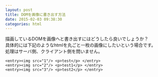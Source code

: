 ```yaml
---
layout: post
title: DOMを画像に書き出す方法
date: 2015-02-03 09:38:30
categories: html
---
```

<!-- {% raw %} -->
<p>描画しているDOMを画像へと書き出すにはどうしたら良いでしょうか？<br>
具体的には下記のようなhtmlを丸ごと一枚の画像にしたいという場合です。<br>
処理はサーバ側、クライアント側を問いません。</p>

<pre><code>&lt;entry&gt;&lt;img src="1"/&gt; &lt;p&gt;test&lt;/p&gt; &lt;/entry&gt;
&lt;entry&gt;&lt;img src="2"/&gt; &lt;p&gt;test1&lt;/p&gt; &lt;/entry&gt; 
&lt;entry&gt;&lt;img src="3"/&gt; &lt;p&gt;test2&lt;/p&gt; &lt;/entry&gt; 
</code></pre>
<!-- {% endraw %} -->
